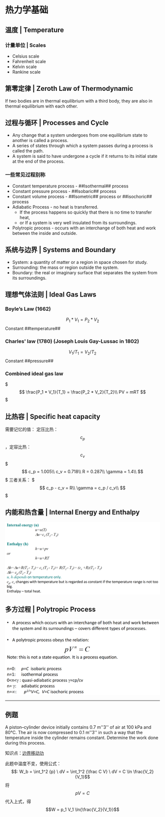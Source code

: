 # 热力学基础

## 温度 | Temperature

### 计量单位 | Scales

- Celsius scale
- Fahrenheit scale
- Kelvin scale
- Rankine scale

## 第零定律 | Zeroth Law of Thermodynamic

If two bodies are in thermal equilibrium with a third body, they are also in thermal equilibrium with each other.

## 过程与循环 | Processes and Cycle

- Any change that a system undergoes from one equilibrium state to another is called a process.
- A series of states through which a system passes during a process is called the path.
- A system is said to have undergone a cycle if it returns to its initial state at the end of the process.

### 一些常见过程别称

- Constant temperature process - ##Isothermal## process
- Constant pressure process - ##Isobaric## process
- Constant volume process - ##Isometric## process or ##isochoric## process
- Adiabatic Process - no heat is transferred.
  - If the process happens so quickly that there is no time to transfer heat,
  - or If a system is very well insulated from its surroundings.
- Polytropic process - occurs with an interchange of both heat and work between the inside and outside.

## 系统与边界 | Systems and Boundary

- System: a quantity of matter or a region in space chosen for study.
- Surrounding: the mass or region outside the system.
- Boundary: the real or imaginary surface that separates the system from its surroundings.

## 理想气体法则 | Ideal Gas Laws

### Boyle’s Law (1662)

$$P_1 * V_1 = P_2 * V_2$$ Constant ##temperature##

### Charles' law (1780) (Joseph Louis Gay-Lussac in 1802)

$$V_1 / T_1 = V_2 / T_2$$ Constant ##pressure##

### Combined ideal gas law

$$$
\frac{P_1 * V_1}{T_1} = \frac{P_2 * V_2}{T_2}\\
PV = mRT
$$$

## 比热容 | Specific heat capacity

需要记忆的值：
定压比热：$$c_p$$，定容比热：$$c_v$$
$$$
c_p = 1.005\\
c_v = 0.718\\
R = 0.287\\
\gamma = 1.4\\
$$$
三者关系：
$$$
c_p - c_v = R\\
\gamma = c_p / c_v\\
$$$


## 内能和热含量 | Internal Energy and Enthalpy

![内能和热含量](.热力学基础/内能和热含量.png)

## 多方过程 | Polytropic Process

![多方过程](.热力学基础/多方过程.png)

- - -

## 例题

A piston–cylinder device initially contains 0.7 m''3'' of air at 100 kPa and 80°C. The air is now compressed to 0.1 m''3'' in such a way that the temperature inside the cylinder remains constant. Determine the work done during this process.

知识点：[边界移动功](学习笔记/工程热力学/非流动过程.md)

此题中温度不变，使用公式：$$: W_b = \int_1^2 {p} \ dV = \int_1^2 {\frac C V} \ dV = C \ln \frac{V_2}{V_1}$$
将 $$pV = C$$ 代入上式，得 $$W = p_1 V_1 \ln{\frac{V_2}{V_1}}$$

